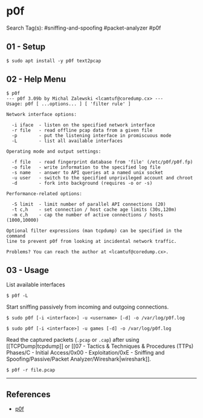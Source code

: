 # p0f

Search Tag(s): #sniffing-and-spoofing #packet-analyzer #p0f

## 01 - Setup

```
$ sudo apt install -y p0f text2pcap
```

## 02 - Help Menu

```
$ p0f
--- p0f 3.09b by Michal Zalewski <lcamtuf@coredump.cx> ---
Usage: p0f [ ...options... ] [ 'filter rule' ]

Network interface options:

  -i iface  - listen on the specified network interface
  -r file   - read offline pcap data from a given file
  -p        - put the listening interface in promiscuous mode
  -L        - list all available interfaces

Operating mode and output settings:

  -f file   - read fingerprint database from 'file' (/etc/p0f/p0f.fp)
  -o file   - write information to the specified log file
  -s name   - answer to API queries at a named unix socket
  -u user   - switch to the specified unprivileged account and chroot
  -d        - fork into background (requires -o or -s)

Performance-related options:

  -S limit  - limit number of parallel API connections (20)
  -t c,h    - set connection / host cache age limits (30s,120m)
  -m c,h    - cap the number of active connections / hosts (1000,10000)

Optional filter expressions (man tcpdump) can be specified in the command
line to prevent p0f from looking at incidental network traffic.

Problems? You can reach the author at <lcamtuf@coredump.cx>.
```

## 03 - Usage

List available interfaces

```
$ p0f -L
```

Start sniffing passively from incoming and outgoing connections.

```
$ sudo p0f [-i <interface>] -u <username> [-d] -o /var/log/p0f.log

$ sudo p0f [-i <interface>] -u games [-d] -o /var/log/p0f.log
```

Read the captured packets (`.pcap` or `.cap`) after using [[TCPDump|tcpdump]] or [[07 - Tactics & Techniques & Procedures (TTPs) Phases/C - Initial Access/0x00 - Exploitation/0xE - Sniffing and Spoofing/Passive/Packet Analyzer/Wireshark|wireshark]].

```
$ p0f -r file.pcap
```

---
## References

- [p0f](https://lcamtuf.coredump.cx/p0f3/)